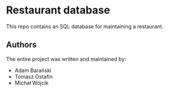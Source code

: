 # Restaurant database
This repo contains an SQL database for maintaining a restaurant.

## Authors
The entire project was written and maintained by:
- Adam Barański
- Tomasz Ostafin
- Michał Wójcik
